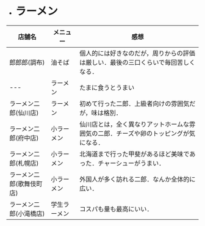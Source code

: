 + # ラーメン

|  店舗名  |  メニュー  | 感想  |
| ------- | ------- | ------- |
|  郎郎郎(調布)  | 油そば | 個人的には好きなのだが，周りからの評価は厳しい．最後の三口くらいで毎回苦しくなる． |
| --- | ラーメン　|  たまに食うとうまい |
| ラーメン二郎(仙川店) | ラーメン | 初めて行った二郎．上級者向けの雰囲気だが，味は格別． |
| ラーメン二郎(府中店) | 小ラーメン | 仙川店とは，全く異なりアットホームな雰囲気の二郎．チーズや卵のトッピングが気になる． |
| ラーメン二郎(札幌店) | 小ラーメン | 北海道まで行った甲斐があるほど美味であった．チャーシューがうまい． |
| ラーメン二郎(歌舞伎町店) | 小ラーメン | 外国人が多く訪れる二郎．なんか全体的に広い． |
| ラーメン二郎(小滝橋店) | 学生ラーメン | コスパも量も最高にいい． |
